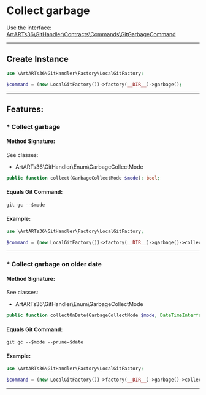 # Collect garbage

Use the interface: [ArtARTs36\GitHandler\Contracts\Commands\GitGarbageCommand](/Users/artem/PhpstormProjects/artarts36/libraries/git/src/Contracts/Commands/GitGarbageCommand.php)

---

## Create Instance

```php
use \ArtARTs36\GitHandler\Factory\LocalGitFactory;

$command = (new LocalGitFactory())->factory(__DIR__)->garbage();
```

---

## Features:

### * Collect garbage

#### Method Signature:

See classes: 

* ArtARTs36\GitHandler\Enum\GarbageCollectMode

```php
public function collect(GarbageCollectMode $mode): bool;
```

#### Equals Git Command:

`git gc --$mode`

#### Example:

```php
use \ArtARTs36\GitHandler\Factory\LocalGitFactory;

$command = (new LocalGitFactory())->factory(__DIR__)->garbage()->collect(GarbageCollectMode::from(GarbageCollectMode::AUTO));
```

---
### * Collect garbage on older date

#### Method Signature:

See classes: 

* ArtARTs36\GitHandler\Enum\GarbageCollectMode

```php
public function collectOnDate(GarbageCollectMode $mode, DateTimeInterface $date): bool;
```

#### Equals Git Command:

`git gc --$mode --prune=$date`

#### Example:

```php
use \ArtARTs36\GitHandler\Factory\LocalGitFactory;

$command = (new LocalGitFactory())->factory(__DIR__)->garbage()->collectOnDate(GarbageCollectMode::from(GarbageCollectMode::AUTO), 'date-test');
```

---
